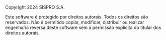 Copyright 2024 SISPRO S.A.

Este software é protegido por direitos autorais. Todos os direitos são reservados.
Não é permitido copiar, modificar, distribuir ou realizar engenharia reversa 
deste software sem a permissão explícita do titular dos direitos autorais.

